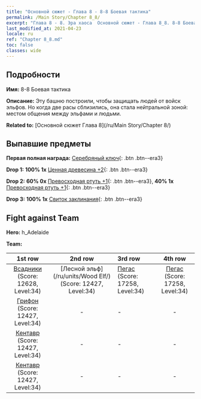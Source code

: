 ```yaml
---
title: "Основной сюжет - Глава 8 - 8-8 Боевая тактика"
permalink: /Main Story/Chapter 8_8/
excerpt: "Глава 8 - 8. Эра хаоса  Основной сюжет - Глава 8_8. 8-8 Боевая тактика"
last_modified_at: 2021-04-23
locale: ru
ref: "Chapter 8_8.md"
toc: false
classes: wide
---
```


## Подробности

 **Имя:** 8-8 Боевая тактика

 **Описание:** Эту башню построили, чтобы защищать людей от войск эльфов. Но когда две расы сблизились, она стала нейтральной зоной: местом общения между эльфами и людьми.

 **Related to:** [Основной сюжет Глава 8](/ru/Main Story/Chapter 8/)

## Выпавшие предметы

 **Первая полная награда:** [Серебряный ключ](/ItemsRU/con_693/){: .btn .btn--era3}

 **Drop 1:** **100% 1x** [Ценная древесина +2](/ItemsRU/mat_27/){: .btn .btn--era3}

 **Drop 2:** **60% 0x** [Превосходная ртуть +1](/ItemsRU/mat_21/){: .btn .btn--era3}, **40% 1x** [Превосходная ртуть +1](/ItemsRU/mat_21/){: .btn .btn--era3}

 **Drop 3:** **100% 1x** [Свиток заклинания](/ItemsRU/con_694/){: .btn .btn--era3}


## Fight against Team
 **Hero:** h_Adelaide

 **Team:**


  | 1st row | 2nd row | 3rd row | 4th row |
  |:----:|:----:|:----|:----:|
  | [Всадники](/ru/units/Cavalier/) (Score: 12628, Level:34)  | [Лесной эльф](/ru/units/Wood Elf/) (Score: 12427, Level:34)  | [Пегас](/ru/units/Pegasus/) (Score: 17258, Level:34)  | [Пегас](/ru/units/Pegasus/) (Score: 17258, Level:34)  |
  | [Грифон](/ru/units/Griffin/) (Score: 12427, Level:34)  | - | - | - |
  | [Кентавр](/ru/units/Centaur/) (Score: 12427, Level:34)  | - | - | - |
  | [Кентавр](/ru/units/Centaur/) (Score: 12427, Level:34)  | - | - | - |


